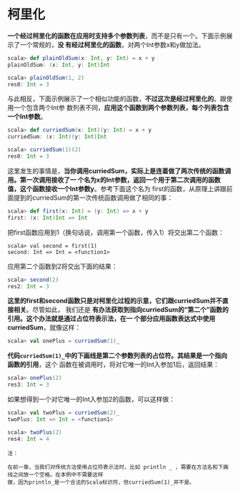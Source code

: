柯里化
================================================================================
**一个经过柯里化的函数在应用时支持多个参数列表**，而不是只有一个。下面示例展示了一个常规的，**没
有经过柯里化的函数**，对两个Int参数x和y做加法。
```scala
scala> def plainOldSum(x: Int, y: Int) = x + y
plainOldSum: (x: Int, y: Int)Int

scala> plainOldSum(1, 2)
res0: Int = 3
```
与此相反，下面示例展示了一个相似功能的函数，**不过这次是经过柯里化的**。跟使用一个包含两个Int参
数列表不同，**应用这个函数到两个参数列表，每个列表包含一个Int参数**。
```scala
scala> def curriedSum(x: Int)(y: Int) = x + y
curriedSum: (x: Int)(y: Int)Int

scala> curriedSum(1)(2)
res0: Int = 3
```
这里发生的事情是，**当你调用curriedSum，实际上是连着做了两次传统的函数调用。第一次调用接收了一
个名为x的Int参数，返回一个用于第二次调用的函数值，这个函数接收一个Int参数y**。参考下面这个名为
first的函数，从原理上讲跟前面提到的curriedSum的第一次传统函数调用做了相同的事：
```scala
scala> def first(x: Int) = (y: Int) => x + y
first: (x: Int)Int => Int
```
把first函数应用到1（换句话说，调用第一个函数，传入1）将交出第二个函数：
```
scala> val second = first(1)
second: Int => Int = <function1>
```
应用第二个函数到2将交出下面的结果：
```scala
scala> second(2)
res2: Int = 3
```
**这里的first和second函数只是对柯里化过程的示意，它们跟curriedSum并不直接相关**。尽管如此，
我们还是 **有办法获取到指向curriedSum的“第二个”函数的引用。这个办法就是通过占位符表示法，在一
个部分应用函数表达式中使用curriedSum**，就像这样：
```scala
scala> val onePlus = curriedSum(1)_
```
**代码`curriedSum(1)_`中的下画线是第二个参数列表的占位符。其结果是一个指向函数的引用**，这个
函数在被调用时，将对它唯一的Int入参加1后，返回结果：
```scala
scala> onePlus(2)
res3: Int = 3
```
如果想得到一个对它唯一的Int入参加2的函数，可以这样做：
```scala
scala> val twoPlus = curriedSum(2)_
twoPlus: Int => Int = <function1>

scala> twoPlus(2)
res4: Int = 4
```
```
注：

在前一章，当我们对传统方法使用占位符表示法时，比如 println _ ，需要在方法名和下画线之间放一个空格。在本例中不需要这样
做，因为println_是一个合法的Scala标识符，但curriedSum(1)_并不是。
```